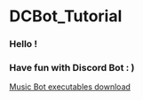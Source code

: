 # DCBot_Tutorial

### Hello !
### Have fun with Discord Bot : )

[Music Bot executables download](https://drive.google.com/drive/folders/1saBzH-jajJuDgn2_d_Ts_Yf-RtNj6aZa?usp=sharing)

